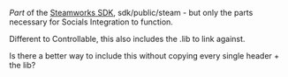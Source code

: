*Part* of the [Steamworks SDK](https://partner.steamgames.com/downloads/list), sdk/public/steam - but only the parts necessary for Socials Integration to function.

Different to Controllable, this also includes the .lib to link against.

Is there a better way to include this without copying every single header + the lib?
